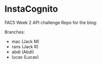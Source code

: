 # InstaCognito

FAC5 Week 2 API challenge
Repo for the blog:

Branches:
- mac (Jack M)
- rans (Jack R)
- abdi (Abdi)
- lucas (Lucas)
